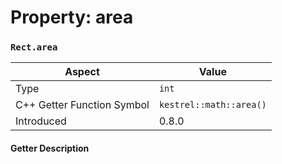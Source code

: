 
# Property: area
### `Rect.area`

| Aspect | Value |
| --- | --- |
| Type | `int` |
| C++ Getter Function Symbol | `kestrel::math::area()` |
| Introduced | 0.8.0 |

#### Getter Description

